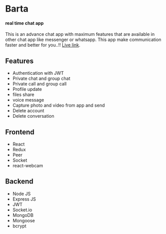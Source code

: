 # Barta

#### real time chat app

This is an advance chat app with maximum features that are available in other chat app like messenger or whatsapp. This app make communication faster and better for you..!!
[Live link](https://barta-chat.netlify.app/).

## Features

- Authentication with JWT
- Private chat and group chat
- Private call and group call
- Profile update
- files share
- voice message
- Capture photo and video from app and send
- Delete account
- Delete conversation

## Frontend

- React
- Redux
- Peer
- Socket
- react-webcam

## Backend

- Node JS
- Express JS
- JWT
- Socket.io
- MongoDB
- Mongoose
- bcrypt
